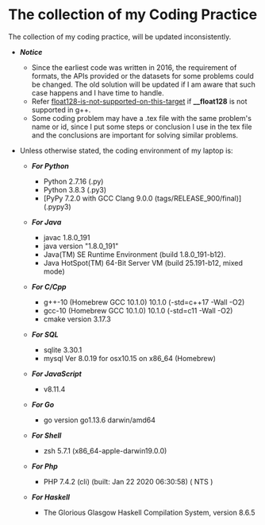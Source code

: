 # The collection of my Coding Practice

The collection of my coding practice, will be updated inconsistently.

* ***Notice*** 
	*	Since the earliest code was written in 2016, the requirement of formats, the APIs provided or the datasets for some problems could be changed. The old solution will be updated if I am aware that such case happens and I have time to handle.
	* 	Refer [float128-is-not-supported-on-this-target](https://stackoverflow.com/questions/43316533/float128-is-not-supported-on-this-target) if **__float128** is not supported in g++. 
  * Some coding problem may have a .tex file with the same problem's name or id, since I put some steps or conclusion I use in the tex file and the conclusions are important for solving similar problems.

* Unless otherwise stated, the coding environment of my laptop is:

	* ***For Python***
   		* Python 2.7.16 (.py)
		* Python 3.8.3 (.py3)
        * [PyPy 7.2.0 with GCC Clang 9.0.0 (tags/RELEASE_900/final)] (.pypy3)

	* ***For Java***
		* javac 1.8.0_191
		* java version "1.8.0_191"
		* Java(TM) SE Runtime Environment (build 1.8.0_191-b12).
		* Java HotSpot(TM) 64-Bit Server VM (build 25.191-b12, mixed mode)

	* ***For C/Cpp***
		* g++-10 (Homebrew GCC 10.1.0) 10.1.0 (-std=c++17 -Wall -O2)
		* gcc-10 (Homebrew GCC 10.1.0) 10.1.0 (-std=c11 -Wall -O2)
      * cmake version 3.17.3

    * ***For SQL***
        * sqlite 3.30.1
        * mysql  Ver 8.0.19 for osx10.15 on x86_64 (Homebrew)

    * ***For JavaScript***
        * v8.11.4

    * ***For Go***
        * go version go1.13.6 darwin/amd64

    * ***For Shell***
        * zsh 5.7.1 (x86_64-apple-darwin19.0.0)

    * ***For Php***
        * PHP 7.4.2 (cli) (built: Jan 22 2020 06:30:58) ( NTS )

    *  ***For Haskell***
        * The Glorious Glasgow Haskell Compilation System, version 8.6.5
